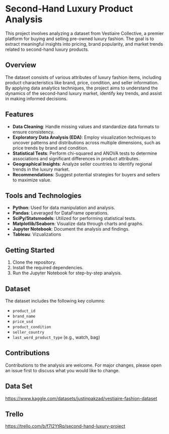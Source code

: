 # Second-Hand Luxury Product Analysis

This project involves analyzing a dataset from Vestiaire Collective, a premier platform for buying and selling pre-owned luxury fashion. The goal is to extract meaningful insights into pricing, brand popularity, and market trends related to second-hand luxury products.

## Overview

The dataset consists of various attributes of luxury fashion items, including product characteristics like brand, price, condition, and seller information. By applying data analytics techniques, the project aims to understand the dynamics of the second-hand luxury market, identify key trends, and assist in making informed decisions.

## Features

- **Data Cleaning**: Handle missing values and standardize data formats to ensure consistency.
- **Exploratory Data Analysis (EDA)**: Employ visualization techniques to uncover patterns and distributions across multiple dimensions, such as price trends by brand and condition.
- **Statistical Tests**: Perform chi-squared and ANOVA tests to determine associations and significant differences in product attributes.
- **Geographical Insights**: Analyze seller countries to identify regional trends in the luxury market.
- **Recommendations**: Suggest potential strategies for buyers and sellers to maximize value.

## Tools and Technologies

- **Python**: Used for data manipulation and analysis.
- **Pandas**: Leveraged for DataFrame operations.
- **SciPy/Statsmodels**: Utilized for performing statistical tests.
- **Matplotlib/Seaborn**: Visualize data through charts and graphs.
- **Jupyter Notebook**: Document the analysis and findings.
- **Tableau**: Vizualizations

## Getting Started

1. Clone the repository.
2. Install the required dependencies.
3. Run the Jupyter Notebook for step-by-step analysis.

## Dataset

The dataset includes the following key columns:
- `product_id`
- `brand_name`
- `price_usd`
- `product_condition`
- `seller_country`
- `last_word_product_type` (e.g., watch, bag)

## Contributions

Contributions to the analysis are welcome. For major changes, please open an issue first to discuss what you would like to change.

## Data Set
https://www.kaggle.com/datasets/justinpakzad/vestiaire-fashion-dataset

## Trello
https://trello.com/b/f7I2YtRq/second-hand-luxury-project
